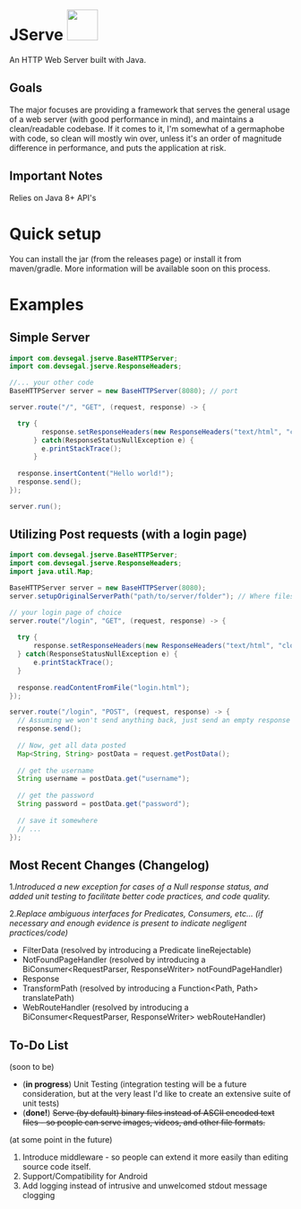 # JServe <img src="https://i.ibb.co/3RKzGsw/Adobe-Stock-389747989.jpg" height="55" />

An HTTP Web Server built with Java. 

## Goals
The major focuses are providing a framework that serves the general usage of a web server (with good performance in mind), and maintains a clean/readable codebase. If it comes to it, I'm somewhat of a germaphobe with code, so clean will mostly win over, unless it's an order of magnitude difference in performance, and puts the application at risk.    

## Important Notes
Relies on Java 8+ API's

# Quick setup
You can install the jar (from the releases page) or install it from maven/gradle.
More information will be available soon on this process. 

# Examples 
## Simple Server
```java
import com.devsegal.jserve.BaseHTTPServer;
import com.devsegal.jserve.ResponseHeaders;

//... your other code
BaseHTTPServer server = new BaseHTTPServer(8080); // port

server.route("/", "GET", (request, response) -> {

  try {
        response.setResponseHeaders(new ResponseHeaders("text/html", "close"));
      } catch(ResponseStatusNullException e) {
        e.printStackTrace();
      } 
      
  response.insertContent("Hello world!");
  response.send();
});

server.run(); 
```

## Utilizing Post requests (with a login page)
```java
import com.devsegal.jserve.BaseHTTPServer;
import com.devsegal.jserve.ResponseHeaders;
import java.util.Map;

BaseHTTPServer server = new BaseHTTPServer(8080);
server.setupOriginalServerPath("path/to/server/folder"); // Where files are read from (excluding the public assets folder)

// your login page of choice
server.route("/login", "GET", (request, response) -> {
  
  try {
      response.setResponseHeaders(new ResponseHeaders("text/html", "close"); 
  } catch(ResponseStatusNullException e) {
      e.printStackTrace();
  } 
  
  response.readContentFromFile("login.html");
});

server.route("/login", "POST", (request, response) -> {
  // Assuming we won't send anything back, just send an empty response 
  response.send();
  
  // Now, get all data posted 
  Map<String, String> postData = request.getPostData(); 
  
  // get the username 
  String username = postData.get("username");
  
  // get the password
  String password = postData.get("password");
  
  // save it somewhere
  // ...
});
```

## Most Recent Changes (Changelog)
1._Introduced a new exception for cases of a Null response status, and added unit testing to facilitate better code practices, and code quality._


2._Replace ambiguous interfaces for Predicates, Consumers, etc... (if necessary and enough evidence is present to indicate negligent practices/code)_
- FilterData (resolved by introducing a Predicate<String> lineRejectable)
- NotFoundPageHandler (resolved by introducing a BiConsumer<RequestParser, ResponseWriter> notFoundPageHandler)
- Response 
- TransformPath (resolved by introducing a Function<Path, Path> translatePath) 
- WebRouteHandler (resolved by introducing a BiConsumer<RequestParser, ResponseWriter> webRouteHandler)
  
## To-Do List
(soon to be) 
- (**in progress**) Unit Testing (integration testing will be a future consideration, but at the very least I'd like to create an extensive suite of unit tests)
- (**done!**) <s>Serve (by default) binary files instead of ASCII encoded text files - so people can serve images, videos, and other file formats.</s>

(at some point in the future) 
1. Introduce middleware - so people can extend it more easily than editing source code itself. 
2. Support/Compatibility for Android 
3. Add logging instead of intrusive and unwelcomed stdout message clogging 
